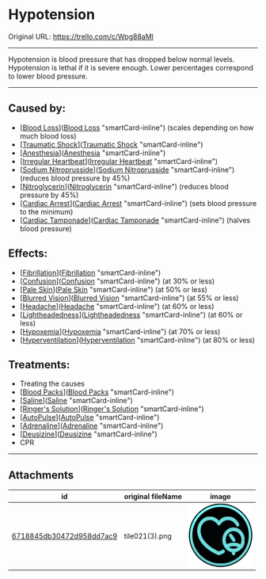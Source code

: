 # Hypotension

Original URL: https://trello.com/c/Wpg88aMl

---

Hypotension is blood pressure that has dropped below normal levels. Hypotension is lethal if it is severe enough. Lower percentages correspond to lower blood pressure.

---

## Caused by:

- [[Blood Loss](Blood%20Loss.md)]([Blood Loss](Blood%20Loss.md) "smartCard-inline") (scales depending on how much blood loss)
- [[Traumatic Shock](../Surgery/Traumatic%20Shock.md)]([Traumatic Shock](../Surgery/Traumatic%20Shock.md) "smartCard-inline")
- [[Anesthesia](../Torso/Anesthesia.md)]([Anesthesia](../Torso/Anesthesia.md) "smartCard-inline")
- [[Irregular Heartbeat](../Heart/Irregular%20Heartbeat.md)]([Irregular Heartbeat](../Heart/Irregular%20Heartbeat.md) "smartCard-inline")
- [[Sodium Nitroprusside](../Items/Sodium%20Nitroprusside.md)]([Sodium Nitroprusside](../Items/Sodium%20Nitroprusside.md) "smartCard-inline") (reduces blood pressure by 45%)
- [[Nitroglycerin](../Items/Nitroglycerin.md)]([Nitroglycerin](../Items/Nitroglycerin.md) "smartCard-inline") (reduces blood pressure by 45%)
- [[Cardiac Arrest](../Heart/Cardiac%20Arrest.md)]([Cardiac Arrest](../Heart/Cardiac%20Arrest.md) "smartCard-inline") (sets blood pressure to the minimum)
- [[Cardiac Tamponade](../Heart/Cardiac%20Tamponade.md)]([Cardiac Tamponade](../Heart/Cardiac%20Tamponade.md) "smartCard-inline") (halves blood pressure)

## Effects:

- [[Fibrillation](../Heart/Fibrillation.md)]([Fibrillation](../Heart/Fibrillation.md) "smartCard-inline")
- [[Confusion](../Symptoms/Confusion%201.md)]([Confusion](../Symptoms/Confusion%201.md) "smartCard-inline") (at 30% or less)
- [[Pale Skin](../Symptoms/Pale%20Skin.md)]([Pale Skin](../Symptoms/Pale%20Skin.md) "smartCard-inline") (at 50% or less)
- [[Blurred Vision](../Symptoms/Blurred%20Vision.md)]([Blurred Vision](../Symptoms/Blurred%20Vision.md) "smartCard-inline") (at 55% or less)
- [[Headache](../Symptoms/Headache.md)]([Headache](../Symptoms/Headache.md) "smartCard-inline") (at 60% or less)
- [[Lightheadedness](../Symptoms/Lightheadedness.md)]([Lightheadedness](../Symptoms/Lightheadedness.md) "smartCard-inline") (at 60% or less)
- [[Hypoxemia](Hypoxemia.md)]([Hypoxemia](Hypoxemia.md) "smartCard-inline") (at 70% or less)
- [[Hyperventilation](../Lungs/Hyperventilation.md)]([Hyperventilation](../Lungs/Hyperventilation.md) "smartCard-inline") (at 80% or less)

## Treatments:

- Treating the causes
- [[Blood Packs](../Items/Blood%20Packs.md)]([Blood Packs](../Items/Blood%20Packs.md) "smartCard-inline")
- [[Saline](../Items/Saline.md)]([Saline](../Items/Saline.md) "smartCard-inline")
- [[Ringer's Solution](../Items/Ringer's%20Solution.md)]([Ringer's Solution](../Items/Ringer's%20Solution.md) "smartCard-inline")
- [[AutoPulse](../Items/AutoPulse.md)]([AutoPulse](../Items/AutoPulse.md) "smartCard-inline")
- [[Adrenaline](../Items/Adrenaline.md)]([Adrenaline](../Items/Adrenaline.md) "smartCard-inline")
- [[Deusizine](../Items/Deusizine.md)]([Deusizine](../Items/Deusizine.md) "smartCard-inline")
- CPR

---

## Attachments

id | original fileName | image
---|---|---
[6718845db30472d958dd7ac9](./Hypotension%20-%20Attachments/6718845db30472d958dd7ac9.png) | tile021(3).png | ![tile021(3).png\|200](./Hypotension%20-%20Attachments/6718845db30472d958dd7ac9.png)